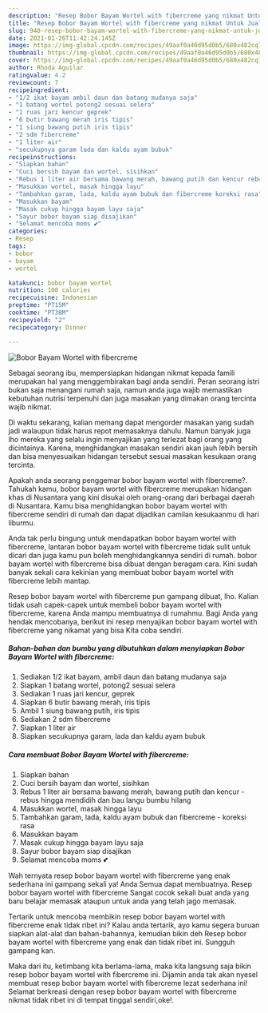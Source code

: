 ```yaml
---
description: "Resep Bobor Bayam Wortel with fibercreme yang nikmat Untuk Jualan"
title: "Resep Bobor Bayam Wortel with fibercreme yang nikmat Untuk Jualan"
slug: 940-resep-bobor-bayam-wortel-with-fibercreme-yang-nikmat-untuk-jualan
date: 2021-01-26T11:42:24.145Z
image: https://img-global.cpcdn.com/recipes/49aaf0a46d95d0b5/680x482cq70/bobor-bayam-wortel-with-fibercreme-foto-resep-utama.jpg
thumbnail: https://img-global.cpcdn.com/recipes/49aaf0a46d95d0b5/680x482cq70/bobor-bayam-wortel-with-fibercreme-foto-resep-utama.jpg
cover: https://img-global.cpcdn.com/recipes/49aaf0a46d95d0b5/680x482cq70/bobor-bayam-wortel-with-fibercreme-foto-resep-utama.jpg
author: Rhoda Aguilar
ratingvalue: 4.2
reviewcount: 7
recipeingredient:
- "1/2 ikat bayam ambil daun dan batang mudanya saja"
- "1 batang wortel potong2 sesuai selera"
- "1 ruas jari kencur geprek"
- "6 butir bawang merah iris tipis"
- "1 siung bawang putih iris tipis"
- "2 sdm fibercreme"
- "1 liter air"
- "secukupnya garam lada dan kaldu ayam bubuk"
recipeinstructions:
- "Siapkan bahan"
- "Cuci bersih bayam dan wortel, sisihkan"
- "Rebus 1 liter air bersama bawang merah, bawang putih dan kencur rebus hingga mendidih dan bau langu bumbu hilang"
- "Masukkan wortel, masak hingga layu"
- "Tambahkan garam, lada, kaldu ayam bubuk dan fibercreme koreksi rasa"
- "Masukkan bayam"
- "Masak cukup hingga bayam layu saja"
- "Sayur bobor bayam siap disajikan"
- "Selamat mencoba moms 💕"
categories:
- Resep
tags:
- bobor
- bayam
- wortel

katakunci: bobor bayam wortel 
nutrition: 108 calories
recipecuisine: Indonesian
preptime: "PT15M"
cooktime: "PT38M"
recipeyield: "2"
recipecategory: Dinner

---
```



![Bobor Bayam Wortel with fibercreme](https://img-global.cpcdn.com/recipes/49aaf0a46d95d0b5/680x482cq70/bobor-bayam-wortel-with-fibercreme-foto-resep-utama.jpg)

Sebagai seorang ibu, mempersiapkan hidangan nikmat kepada famili merupakan hal yang menggembirakan bagi anda sendiri. Peran seorang istri bukan saja menangani rumah saja, namun anda juga wajib memastikan kebutuhan nutrisi terpenuhi dan juga masakan yang dimakan orang tercinta wajib nikmat.

Di waktu  sekarang, kalian memang dapat mengorder masakan yang sudah jadi walaupun tidak harus repot memasaknya dahulu. Namun banyak juga lho mereka yang selalu ingin menyajikan yang terlezat bagi orang yang dicintainya. Karena, menghidangkan masakan sendiri akan jauh lebih bersih dan bisa menyesuaikan hidangan tersebut sesuai masakan kesukaan orang tercinta. 



Apakah anda seorang penggemar bobor bayam wortel with fibercreme?. Tahukah kamu, bobor bayam wortel with fibercreme merupakan hidangan khas di Nusantara yang kini disukai oleh orang-orang dari berbagai daerah di Nusantara. Kamu bisa menghidangkan bobor bayam wortel with fibercreme sendiri di rumah dan dapat dijadikan camilan kesukaanmu di hari liburmu.

Anda tak perlu bingung untuk mendapatkan bobor bayam wortel with fibercreme, lantaran bobor bayam wortel with fibercreme tidak sulit untuk dicari dan juga kamu pun boleh menghidangkannya sendiri di rumah. bobor bayam wortel with fibercreme bisa dibuat dengan beragam cara. Kini sudah banyak sekali cara kekinian yang membuat bobor bayam wortel with fibercreme lebih mantap.

Resep bobor bayam wortel with fibercreme pun gampang dibuat, lho. Kalian tidak usah capek-capek untuk membeli bobor bayam wortel with fibercreme, karena Anda mampu membuatnya di rumahmu. Bagi Anda yang hendak mencobanya, berikut ini resep menyajikan bobor bayam wortel with fibercreme yang nikamat yang bisa Kita coba sendiri.

<!--inarticleads1-->

##### Bahan-bahan dan bumbu yang dibutuhkan dalam menyiapkan Bobor Bayam Wortel with fibercreme:

1. Sediakan 1/2 ikat bayam, ambil daun dan batang mudanya saja
1. Siapkan 1 batang wortel, potong2 sesuai selera
1. Sediakan 1 ruas jari kencur, geprek
1. Siapkan 6 butir bawang merah, iris tipis
1. Ambil 1 siung bawang putih, iris tipis
1. Sediakan 2 sdm fibercreme
1. Siapkan 1 liter air
1. Siapkan secukupnya garam, lada dan kaldu ayam bubuk




<!--inarticleads2-->

##### Cara membuat Bobor Bayam Wortel with fibercreme:

1. Siapkan bahan
1. Cuci bersih bayam dan wortel, sisihkan
1. Rebus 1 liter air bersama bawang merah, bawang putih dan kencur - rebus hingga mendidih dan bau langu bumbu hilang
1. Masukkan wortel, masak hingga layu
1. Tambahkan garam, lada, kaldu ayam bubuk dan fibercreme - koreksi rasa
1. Masukkan bayam
1. Masak cukup hingga bayam layu saja
1. Sayur bobor bayam siap disajikan
1. Selamat mencoba moms 💕




Wah ternyata resep bobor bayam wortel with fibercreme yang enak sederhana ini gampang sekali ya! Anda Semua dapat membuatnya. Resep bobor bayam wortel with fibercreme Sangat cocok sekali buat anda yang baru belajar memasak ataupun untuk anda yang telah jago memasak.

Tertarik untuk mencoba membikin resep bobor bayam wortel with fibercreme enak tidak ribet ini? Kalau anda tertarik, ayo kamu segera buruan siapkan alat-alat dan bahan-bahannya, kemudian bikin deh Resep bobor bayam wortel with fibercreme yang enak dan tidak ribet ini. Sungguh gampang kan. 

Maka dari itu, ketimbang kita berlama-lama, maka kita langsung saja bikin resep bobor bayam wortel with fibercreme ini. Dijamin anda tak akan nyesel membuat resep bobor bayam wortel with fibercreme lezat sederhana ini! Selamat berkreasi dengan resep bobor bayam wortel with fibercreme nikmat tidak ribet ini di tempat tinggal sendiri,oke!.

